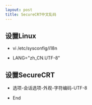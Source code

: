 ```yaml
---
layout: post
title: SecureCRT中文乱码
---
```


设置Linux
---------

* vi /etc/sysconfig/i18n

* LANG="zh_CN.UTF-8"


设置SecureCRT
-------------

* 选项-会话选项-外观-字符编码-UTF-8

* End
